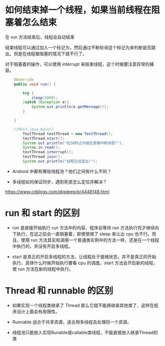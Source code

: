 #  如何结束掉一个线程，如果当前线程在阻塞着怎么结束

在 run 方法结束后，线程会自动结束

结束线程可以通过加入一个标记为，然后通过不断轮询这个标记为来判断是否跳出。但是在线程被阻塞的情况下就不行了。

对于阻塞着的操作，可以使用 interrupt 来结束线程，这个时候要注意异常的捕获。

```java
    @Override
    public void run() {

        try {
            sleep(5000);
        }catch (Exception e){
            System.out.println(e.getMessage());
        }

    }

    //Main.java_main()
        TestThread testThread = new TestThread();
        testThread.start();
        System.out.println("在50秒之内按任意键中断线程!");
        System.in.read();
        testThread.interrupt();
        testThread.join();
        System.out.println("线程已经退出!");
```

- Android 中都有哪些线程池？他们之间有什么不同？

- 多线程如何保证同步，遇到死锁怎么定位并解决？

https://www.cnblogs.com/digdeep/p/4448148.html

# run 和 start 的区别

- run 是直接开始执行 run 方法中的内容，程序会等待 run 方法执行完才继续向下执行，在这之前会一直阻塞着，即使使用了 sleep 来让出 cpu 也不行。而且，使用 run 方法其实和调用一个普通类实例中的方法一样，还是在一个线程中执行的，并没有开启多线程。

- start 是真正的开启多线程的方法，让线程处于就绪状态，并不是真正的开始执行，具体什么时候开始执行要看 cpu 的调度。start 方法会开启新的线程，使 run 方法在新的线程中执行。

# Thread 和 runnable 的区别

- 如果实现一个线程类继承了 Thread 那么它就不能再继承其他类了，这样在程序设计上面会有局限性。

- Runnable 适合于共享资源，适合用多线程去处理同一个资源。

- 线程池只能放入实现Runable或callable类线程，不能直接放入继承Thread的类